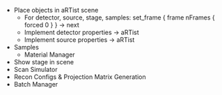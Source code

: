 + Place objects in aRTist scene
	+ For detector, source, stage, samples:
		set_frame { frame nFrames { forced 0 } } -> next
	+ Implement detector properties -> aRTist
	+ Implement source properties -> aRTist
+ Samples
	+ Material Manager
+ Show stage in scene
+ Scan Simulator
+ Recon Configs & Projection Matrix Generation
+ Batch Manager